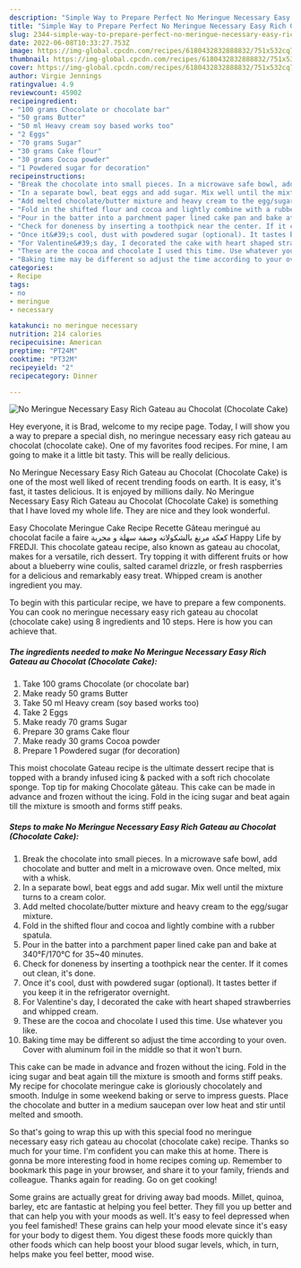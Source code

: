 ```yaml
---
description: "Simple Way to Prepare Perfect No Meringue Necessary Easy Rich Gateau au Chocolat (Chocolate Cake)"
title: "Simple Way to Prepare Perfect No Meringue Necessary Easy Rich Gateau au Chocolat (Chocolate Cake)"
slug: 2344-simple-way-to-prepare-perfect-no-meringue-necessary-easy-rich-gateau-au-chocolat-chocolate-cake
date: 2022-06-08T10:33:27.753Z
image: https://img-global.cpcdn.com/recipes/6180432832888832/751x532cq70/no-meringue-necessary-easy-rich-gateau-au-chocolat-chocolate-cake-recipe-main-photo.jpg
thumbnail: https://img-global.cpcdn.com/recipes/6180432832888832/751x532cq70/no-meringue-necessary-easy-rich-gateau-au-chocolat-chocolate-cake-recipe-main-photo.jpg
cover: https://img-global.cpcdn.com/recipes/6180432832888832/751x532cq70/no-meringue-necessary-easy-rich-gateau-au-chocolat-chocolate-cake-recipe-main-photo.jpg
author: Virgie Jennings
ratingvalue: 4.9
reviewcount: 45902
recipeingredient:
- "100 grams Chocolate or chocolate bar"
- "50 grams Butter"
- "50 ml Heavy cream soy based works too"
- "2 Eggs"
- "70 grams Sugar"
- "30 grams Cake flour"
- "30 grams Cocoa powder"
- "1 Powdered sugar for decoration"
recipeinstructions:
- "Break the chocolate into small pieces. In a microwave safe bowl, add chocolate and butter and melt in a microwave oven. Once melted, mix with a whisk."
- "In a separate bowl, beat eggs and add sugar. Mix well until the mixture turns to a cream color."
- "Add melted chocolate/butter mixture and heavy cream to the egg/sugar mixture."
- "Fold in the shifted flour and cocoa and lightly combine with a rubber spatula."
- "Pour in the batter into a parchment paper lined cake pan and bake at 340°F/170°C for 35~40 minutes."
- "Check for doneness by inserting a toothpick near the center. If it comes out clean, it&#39;s done."
- "Once it&#39;s cool, dust with powdered sugar (optional). It tastes better if you keep it in the refrigerator overnight."
- "For Valentine&#39;s day, I decorated the cake with heart shaped strawberries and whipped cream."
- "These are the cocoa and chocolate I used this time. Use whatever you like."
- "Baking time may be different so adjust the time according to your oven. Cover with aluminum foil in the middle so that it won&#39;t burn."
categories:
- Recipe
tags:
- no
- meringue
- necessary

katakunci: no meringue necessary 
nutrition: 214 calories
recipecuisine: American
preptime: "PT24M"
cooktime: "PT32M"
recipeyield: "2"
recipecategory: Dinner

---
```



![No Meringue Necessary Easy Rich Gateau au Chocolat (Chocolate Cake)](https://img-global.cpcdn.com/recipes/6180432832888832/751x532cq70/no-meringue-necessary-easy-rich-gateau-au-chocolat-chocolate-cake-recipe-main-photo.jpg)

Hey everyone, it is Brad, welcome to my recipe page. Today, I will show you a way to prepare a special dish, no meringue necessary easy rich gateau au chocolat (chocolate cake). One of my favorites food recipes. For mine, I am going to make it a little bit tasty. This will be really delicious.

No Meringue Necessary Easy Rich Gateau au Chocolat (Chocolate Cake) is one of the most well liked of recent trending foods on earth. It is easy, it's fast, it tastes delicious. It is enjoyed by millions daily. No Meringue Necessary Easy Rich Gateau au Chocolat (Chocolate Cake) is something that I have loved my whole life. They are nice and they look wonderful.

Easy Chocolate Meringue Cake Recipe Recette Gâteau meringué au chocolat facile a faire كعكة مرنغ بالشكولاته وصفة سهلة و مجربة Happy Life by FREDJI. This chocolate gateau recipe, also known as gateau au chocolat, makes for a versatile, rich dessert. Try topping it with different fruits or how about a blueberry wine coulis, salted caramel drizzle, or fresh raspberries for a delicious and remarkably easy treat. Whipped cream is another ingredient you may.


To begin with this particular recipe, we have to prepare a few components. You can cook no meringue necessary easy rich gateau au chocolat (chocolate cake) using 8 ingredients and 10 steps. Here is how you can achieve that.

<!--inarticleads1-->

##### The ingredients needed to make No Meringue Necessary Easy Rich Gateau au Chocolat (Chocolate Cake):

1. Take 100 grams Chocolate (or chocolate bar)
1. Make ready 50 grams Butter
1. Take 50 ml Heavy cream (soy based works too)
1. Take 2 Eggs
1. Make ready 70 grams Sugar
1. Prepare 30 grams Cake flour
1. Make ready 30 grams Cocoa powder
1. Prepare 1 Powdered sugar (for decoration)


This moist chocolate Gateau recipe is the ultimate dessert recipe that is topped with a brandy infused icing &amp; packed with a soft rich chocolate sponge. Top tip for making Chocolate gâteau. This cake can be made in advance and frozen without the icing. Fold in the icing sugar and beat again till the mixture is smooth and forms stiff peaks. 

<!--inarticleads2-->

##### Steps to make No Meringue Necessary Easy Rich Gateau au Chocolat (Chocolate Cake):

1. Break the chocolate into small pieces. In a microwave safe bowl, add chocolate and butter and melt in a microwave oven. Once melted, mix with a whisk.
1. In a separate bowl, beat eggs and add sugar. Mix well until the mixture turns to a cream color.
1. Add melted chocolate/butter mixture and heavy cream to the egg/sugar mixture.
1. Fold in the shifted flour and cocoa and lightly combine with a rubber spatula.
1. Pour in the batter into a parchment paper lined cake pan and bake at 340°F/170°C for 35~40 minutes.
1. Check for doneness by inserting a toothpick near the center. If it comes out clean, it&#39;s done.
1. Once it&#39;s cool, dust with powdered sugar (optional). It tastes better if you keep it in the refrigerator overnight.
1. For Valentine&#39;s day, I decorated the cake with heart shaped strawberries and whipped cream.
1. These are the cocoa and chocolate I used this time. Use whatever you like.
1. Baking time may be different so adjust the time according to your oven. Cover with aluminum foil in the middle so that it won&#39;t burn.


This cake can be made in advance and frozen without the icing. Fold in the icing sugar and beat again till the mixture is smooth and forms stiff peaks. My recipe for chocolate meringue cake is gloriously chocolately and smooth. Indulge in some weekend baking or serve to impress guests. Place the chocolate and butter in a medium saucepan over low heat and stir until melted and smooth. 

So that's going to wrap this up with this special food no meringue necessary easy rich gateau au chocolat (chocolate cake) recipe. Thanks so much for your time. I'm confident you can make this at home. There is gonna be more interesting food in home recipes coming up. Remember to bookmark this page in your browser, and share it to your family, friends and colleague. Thanks again for reading. Go on get cooking!

Some grains are actually great for driving away bad moods. Millet, quinoa, barley, etc are fantastic at helping you feel better. They fill you up better and that can help you with your moods as well. It's easy to feel depressed when you feel famished! These grains can help your mood elevate since it's easy for your body to digest them. You digest these foods more quickly than other foods which can help boost your blood sugar levels, which, in turn, helps make you feel better, mood wise.
